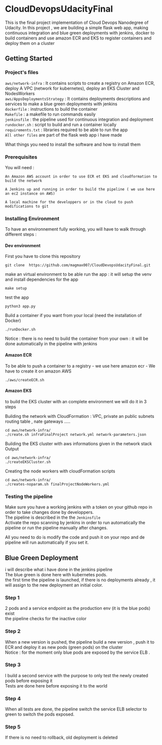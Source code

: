 # CloudDevopsUdacityFinal
This is the final project implementation of Cloud Devops Nanodegree of Udacity. In this project , we are building a simple flask web app, making continuous integration and blue green deployments with jenkins, docker to build containers and use amazon ECR and EKS to register containers and deploy them on a cluster

## Getting Started

### Project's files
`aws/network-infra` : It contains scripts to create a registry on Amazon ECR, deploy A VPC (network for kubernetes), deploy an EKS Cluster and NodesWorkers <br />
`aws/AppsDeploymentsStrategy` : It contains deployments descriptions and services to make a blue green deployments with jenkins <br />
`dockerfile` : instructions to build the container <br />
`Makefile` : a makefile to run commands easily  <br />
`jenkinsfile` : the pipeline used for continuous integration and deployment <br />
`rundocker.sh` : script to build and run a container locally  <br />
`requirements.txt` : libraries required to be able to run the app  <br />
`All other files` are part of the flask web app i have made
 
What things you need to install the software and how to install them

### Prerequisites

You will need :

```
An Amazon AWS account in order to use ECR et EKS and cloudformation to build the network
```
```
A Jenkins up and running in order to build the pipeline ( we use here an ec2 instance on AWS)
```
```
A local machine for the developpers or in the cloud to push modifications to git
```

### Installing Environment

To have an environnement fully working, you will have to walk through different steps :

#### Dev environment

First you have to clone this repository

```
git clone  https://github.com/magmax007/CloudDevopsUdacityFinal.git
```

make an virtual environment to be able run the app : it will setup the venv and install dependencies for the app
```
make setup
```
test the app

```
python3 app.py
```
Build a container if you want from your local (need the installation of Docker)
```
./runDocker.sh
```
Notice : there is no need to build the container from your own : it will be done automatically in the pipeline with jenkins

#### Amazon ECR 

To be able to push a container to a registry - we use here amazon ecr - We have to create it on amazon AWS

```
./aws/createECR.sh
```
#### Amazon EKS
to build the EKS cluster with an complete environment we will do it in 3 steps 

Building the network with CloudFormation : VPC, private an public subnets routing table , nate gateways .....
```
cd aws/network-infra/
./create.sh infraFinalProject network.yml network-parameters.json

```
Building the EKS cluster with aws informations given in the network stack Output 
```
cd aws/network-infra/
./createEKSCluster.sh

```
Creating the node workers with cloudFormation scripts

```
cd aws/network-infra/
./creates-noparam.sh finalProjectNodeWorkers.yml

```

### Testing the pipeline

Make sure you have a working jenkins with a token on your github repo in order to take changes done by developpers. <br/>
The pipeline is described in the the `Jenkinsfile` <br/>
Activate the repo scanning by jenkins in order to run automatically the pipeline or run the pipeline manually after changes.

All you need to do is modify the code and push it on your repo and de pipeline will run automatically if you set it.


## Blue Green Deployment
i will describe what i have done in the jenkins pipeline <br/>
The blue green is done here with kubernetes pods. <br/>
the first time the pipeline is launched, if there is no deployments already , it will assign to the new deployment an initial color.
### Step 1
 2 pods and a service endpoint as the production env (it is the blue pods) exist<br/>
 the pipeline checks for the inactive color
 ### Step 2
 When a new version is pushed, the pipeline build a new version , push it to ECR and deploy it as new pods (green pods) on the cluster <br/>
 Notice : for the moment only blue pods are exposed by the service ELB .<br/>
 ### Step 3
 I build a second service with the purpose to only test the newly created pods before exposing it <br/>
 Tests are done here before exposing it to the world
 ### Step 4 
 When all tests are done, the pipeline switch the service ELB selector to green to switch the pods exposed.
 ### Step 5
 If there is no need to rollback, old deployment is deleted
 


